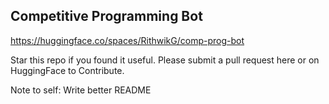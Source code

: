 ## Competitive Programming Bot

https://huggingface.co/spaces/RithwikG/comp-prog-bot

Star this repo if you found it useful.
Please submit a pull request here or on HuggingFace to Contribute.

Note to self: Write better README
